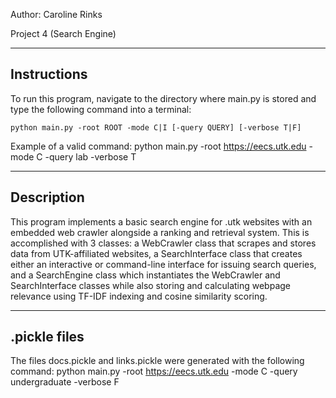 Author: Caroline Rinks

Project 4 (Search Engine)

------------
Instructions
------------
To run this program, navigate to the directory where main.py is stored and type 
the following command into a terminal: 
	
	python main.py -root ROOT -mode C|I [-query QUERY] [-verbose T|F]

Example of a valid command:
	python main.py -root https://eecs.utk.edu -mode C -query lab -verbose T

-----------
Description
-----------
This program implements a basic search engine for .utk websites with an embedded web crawler 
alongside a ranking and retrieval system. This is accomplished with 3 classes: a WebCrawler 
class that scrapes and stores data from UTK-affiliated websites, a SearchInterface class 
that creates either an interactive or command-line interface for issuing search queries, and 
a SearchEngine class which instantiates the WebCrawler and SearchInterface classes while also 
storing and calculating webpage relevance using TF-IDF indexing and cosine similarity scoring.

-------------
.pickle files
-------------
The files docs.pickle and links.pickle were generated with the following command:
	python main.py -root https://eecs.utk.edu -mode C -query undergraduate -verbose F
